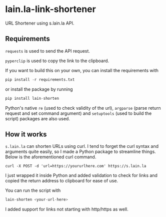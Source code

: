 # lain.la-link-shortener

URL Shortener using s.lain.la API.

## Requirements

`requests` is used to send the API request.

`pyperclip` is used to copy the link to the clipboard.

If you want to build this on your own, you can install the requirements with

```Python
pip install -r requirements.txt
```

or install the package by running

```Python
pip install lain-shorten
```

Python's native `re` (used to check validity of the url), `argparse` (parse return request and set command argument) and `setuptools` (used to build the script) packages are also used.

## How it works

`s.lain.la` can shorten URLs using curl. I tend to forget the curl syntax and arguments quite easily, so I made a Python package to streamline things. Below is the aforementioned curl command.

```curl
curl -X POST -d 'url=https://yoururlhere.com' https://s.lain.la
```

I just wrapped it inside Python and added validation to check for links and copied the return address to clipboard for ease of use.

You can run the script with

```Python
lain-shorten <your-url-here>
```

I added support for links not starting with http/https as well.
